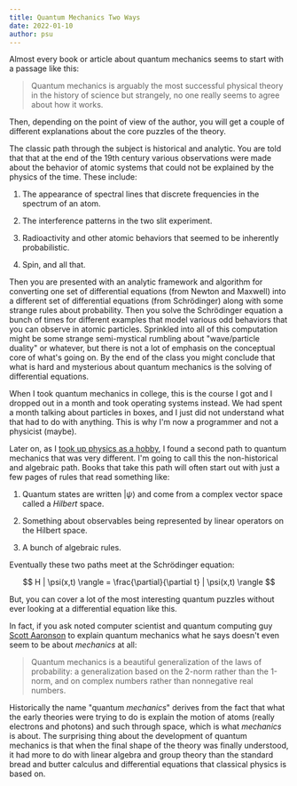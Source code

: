 ```yaml
---
title: Quantum Mechanics Two Ways
date: 2022-01-10
author: psu
---
```


Almost every book or article about quantum mechanics seems to start with a passage like
this:

> Quantum mechanics is arguably the most successful physical theory in the history of
science but strangely, no one really seems to agree about how it works.

Then, depending on the point of view of the author, you will get a couple of different
explanations about the core puzzles of the theory. 

The classic path through the subject is historical and analytic. You are told that that at
the end of the 19th century various observations were made about the behavior of atomic
systems that could not be explained by the physics of the time. These include:

1. The appearance of spectral lines that discrete frequencies in the spectrum of an atom.

2. The interference patterns in the two slit experiment.

4. Radioactivity and other atomic behaviors that seemed to be inherently probabilistic.

3. Spin, and all that.

Then you are presented with an analytic framework and algorithm for converting one set of
differential equations (from Newton and Maxwell) into a different set of differential
equations (from Schrödinger) along with some strange rules about probability. Then you
solve the Schrödinger equation a bunch of times for different examples that model various
odd behaviors that you can observe in atomic particles. Sprinkled into all of this
computation might be some strange semi-mystical rumbling about "wave/particle duality" or
whatever, but there is not a lot of emphasis on the conceptual core of what's going on. By
the end of the class you might conclude that what is hard and mysterious about quantum
mechanics is the solving of differential equations.

When I took quantum mechanics in college, this is the course I got and I dropped out in a
month and took operating systems instead. We had spent a month talking about particles in
boxes, and I just did not understand what that had to do with anything. This is why I'm
now a programmer and not a physicist (maybe).

Later on, as I [took up physics as a hobby](reading-physics.html), I found a second path
to quantum mechanics that was very different. I'm going to call this the non-historical
and algebraic path. Books that take this path will often start out with just a few pages
of rules that read something like:

1. Quantum states are written $| \psi \rangle$ and come from a complex vector space called
   a _Hilbert_ space.

1. Something about observables being represented by linear operators on the Hilbert space.

1. A bunch of algebraic rules.

Eventually these two paths meet at the Schrödinger equation:

$$
H | \psi(x,t) \rangle = \frac{\partial}{\partial t} | \psi(x,t) \rangle
$$

But, you can cover a lot of the most interesting quantum puzzles without ever looking at a
differential equation like this.

In fact, if you ask noted computer scientist and quantum computing guy [Scott
Aaronson](https://www.scottaaronson.com/democritus/) to explain quantum mechanics what he
says doesn't even seem to be about _mechanics_ at all:

> Quantum mechanics is a beautiful generalization of the laws of probability: a
> generalization based on the 2-norm rather than the 1-norm, and on complex numbers rather
> than nonnegative real numbers.

Historically the name "quantum *mechanics*" derives from the fact that what the early
theories were trying to do is explain the motion of atoms (really electrons and photons)
and such through space, which is what *mechanics* is about. The surprising thing about the
development of quantum mechanics is that when the final shape of the theory was finally
understood, it had more to do with linear algebra and group theory than the standard bread
and butter calculus and differential equations that classical physics is based on.